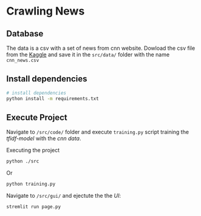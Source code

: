 # Crawling News


## Database

The data is a csv with a set of news from cnn website. Dowload the csv file from the [Kaggle](https://www.google.com) and save it in the `src/data/` folder with the name  `cnn_news.csv` 

## Install dependencies

```bash
# install dependencies
python install -m requirements.txt
```


## Execute Project

Navigate to `/src/code/` folder and execute `training.py` script training the _tfidf-model_ with the _cnn data_.

Executing the project
```bash
python ./src
```
Or
```bash
python training.py
```

Navigate to `/src/gui/` and ejectute the the _UI_:

```bash
stremlit run page.py
```

